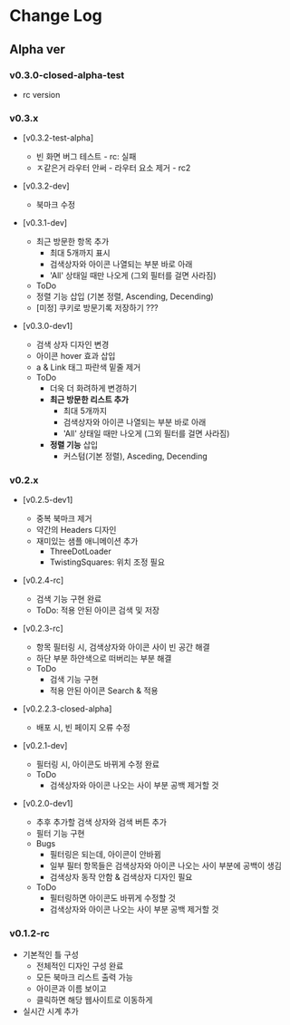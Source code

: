 # Change Log

## Alpha ver

### v0.3.0-closed-alpha-test

- rc version

### v0.3.x

- [v0.3.2-test-alpha]
  - 빈 화면 버그 테스트 - rc: 실패
  - ㅈ같은거 라우터 안써 - 라우터 요소 제거 - rc2

- [v0.3.2-dev]
  - 북마크 수정

- [v0.3.1-dev]
  - 최근 방문한 항목 추가
    - 최대 5개까지 표시
    - 검색상자와 아이콘 나열되는 부분 바로 아래
    - 'All' 상태일 때만 나오게 (그외 필터를 걸면 사라짐)
  - ToDo
  - 정렬 기능 삽입 (기본 정렬, Ascending, Decending)
  - [미정] 쿠키로 방문기록 저장하기 ???

- [v0.3.0-dev1]
  - 검색 상자 디자인 변경
  - 아이콘 hover 효과 삽입
  - a & Link 태그 파란색 밑줄 제거
  - ToDo
    - 더욱 더 화려하게 변경하기
    - **최근 방문한 리스트 추가**
      - 최대 5개까지
      - 검색상자와 아이콘 나열되는 부분 바로 아래
      - 'All' 상태일 때만 나오게 (그외 필터를 걸면 사라짐)
    - **정렬 기능** 삽입
      - 커스텀(기본 정렬), Asceding, Decending

### v0.2.x

- [v0.2.5-dev1]
  - 중복 북마크 제거
  - 약간의 Headers 디자인
  - 재미있는 샘플 애니메이션 추가
    - ThreeDotLoader
    - TwistingSquares: 위치 조정 필요

- [v0.2.4-rc]
  - 검색 기능 구현 완료
  - ToDo: 적용 안된 아이콘 검색 및 저장

- [v0.2.3-rc]
  - 항목 필터링 시, 검색상자와 아이콘 사이 빈 공간 해결
  - 하단 부분 하얀색으로 떠버리는 부분 해결
  - ToDo
    - 검색 기능 구현
    - 적용 안된 아이콘 Search & 적용

- [v0.2.2.3-closed-alpha]
  - 배포 시, 빈 페이지 오류 수정

- [v0.2.1-dev]
  - 필터링 시, 아이콘도 바뀌게 수정 완료
  - ToDo
    - 검색상자와 아이콘 나오는 사이 부분 공백 제거할 것

- [v0.2.0-dev1]
  - 추후 추가할 검색 상자와 검색 버튼 추가
  - 필터 기능 구현
  - Bugs
    - 필터링은 되는데, 아이콘이 안바뀜
    - 일부 필터 항목들은 검색상자와 아이콘 나오는 사이 부분에 공백이 생김
    - 검색상자 동작 안함 & 검색상자 디자인 필요
  - ToDo
    - 필터링하면 아이콘도 바뀌게 수정할 것
    - 검색상자와 아이콘 나오는 사이 부분 공백 제거할 것

### v0.1.2-rc

- 기본적인 틀 구성
  - 전체적인 디자인 구성 완료
  - 모든 북마크 리스트 출력 가능
  - 아이콘과 이름 보이고
  - 클릭하면 해당 웹사이트로 이동하게
- 실시간 시계 추가

